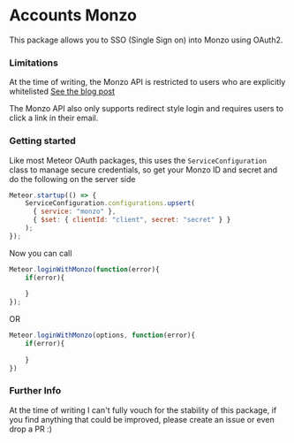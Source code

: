 # Accounts Monzo
This package allows you to SSO (Single Sign on) into Monzo using OAuth2.


### Limitations
At the time of writing, the Monzo API is restricted to users who are explicitly whitelisted [See the blog post](https://monzo.com/blog/2017/05/11/api-update/)

The Monzo API also only supports redirect style login and requires users to click a link in their email.

### Getting started
Like most Meteor OAuth packages, this uses the `ServiceConfiguration` class to manage secure credentials, so get your Monzo ID and secret and do the following on the server side

```JavaScript
Meteor.startup(() => {
    ServiceConfiguration.configurations.upsert(
      { service: "monzo" },
      { $set: { clientId: "client", secret: "secret" } }
    ); 
});

```
Now you can call
```JavaScript
Meteor.loginWithMonzo(function(error){
    if(error){
        
    }
});

``` 
OR

```JavaScript
Meteor.loginWithMonzo(options, function(error){
    if(error){
        
    }
})

```

### Further Info
At the time of writing I can't fully vouch for the stability of this package, if you find anything that could be improved, please create an issue or even drop a PR :)